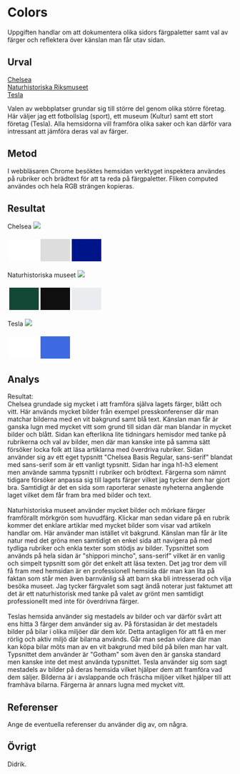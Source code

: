 Colors
=======================

Uppgiften handlar om att dokumentera olika sidors färgpaletter samt val av färger och reflektera över känslan man får utav sidan. 

Urval
-----------------------

<a href="https://www.chelseafc.com/en">Chelsea</a> <br>
<a href="https://www.nrm.se/">Naturhistoriska Riksmuseet</a> <br>
<a href="https://www.tesla.com/sv_se">Tesla</a> <br>

Valen av webbplatser grundar sig till större del genom olika större företag. Här väljer jag ett fotbollslag (sport), ett museum (Kultur) samt ett stort företag (Tesla). Alla hemsidorna vill framföra olika saker och kan därför vara intressant att jämföra deras val av färger. 

Metod
-----------------------

I webbläsaren Chrome besöktes hemsidan verktyget inspektera användes på rubriker och brädtext för att ta reda på färgpaletter.
Fliken computed användes och hela RGB strängen kopieras. 

Resultat
-----------------------

Chelsea
<img class="flash-img" src="image/../../assets/img/chelsea-design.png">
<table style="border-spacing: 4px; border-collapse: separate">
<tr>
<td style="height: 50px; width: 50px; background-color: rgb(255, 255, 255)">
<td style="height: 50px; width: 50px; background-color: rgb(221, 221, 221)">
<td style="height: 50px; width: 50px; background-color: rgb(0, 20, 137)">
</tr>
</table>


Naturhistoriska museet
<img class="flash-img" src="image/../../assets/img/natur.design.png">
<table style="border-spacing: 4px; border-collapse: separate">
<tr>
<td style="height: 50px; width: 50px; background-color: rgb(20, 72, 54)">
<td style="height: 50px; width: 50px; background-color: rgb(14, 15, 14)">
<td style="height: 50px; width: 50px; background-color: rgb(234, 236, 240)">
</tr>
</table>

Tesla
<img class="flash-img" src="image/../../assets/img/tesla.design.png">
<table style="border-spacing: 4px; border-collapse: separate">
<tr>
<td style="height: 50px; width: 50px; background-color: rgb(255, 255, 255)">
<td style="height: 50px; width: 50px; background-color: rgb(62, 106, 225)">
</tr>
</table>

Analys
-----------------------

Resultat:
<br>
Chelsea grundade sig mycket i att framföra själva lagets färger, blått och vitt. Här används mycket bilder från exempel presskonferenser där man matchar bilderna med en vit bakgrund samt blå text. Känslan man får är ganska lugn med mycket vitt som grund till sidan där man blandar in mycket bilder och blått. Sidan kan efterlikna lite tidningars hemisdor med tanke på rubrikerna och val av bilder, men där man kanske inte på samma sätt försöker locka folk att läsa artiklarna med överdriva rubriker. Sidan använder sig av ett eget typsnitt "Chelsea Basis Regular, sans-serif" blandat med sans-serif som är ett vanligt typsnitt. Sidan har inga h1-h3 element men använde samma typsnitt i rubriker och brödtext. Färgerna som nämnt tidigare försöker anpassa sig till lagets färger vilket jag tycker dem har gjort bra. Samtidigt är det en sida som raporterar senaste nyheterna angående laget vilket dem får fram bra med bilder och text. 
<br>
<br>
Naturhistoriska museet använder mycket bilder och mörkare färger framförallt mörkgrön som huvudfärg. Klickar man sedan vidare på en rubrik kommer det enklare artiklar med mycket bilder som visar vad artikeln handlar om. Här använder man istället vit bakgrund. Känslan man får är lite natur med det gröna men samtidigt en enkel sida att navigera på med tydliga rubriker och enkla texter som stödjs av bilder. Typsnittet som används på hela sidan är "shippori mincho", sans-serif" vilket är en vanlig och simpelt typsnitt som gör det enkelt att läsa texten. Det jag tror dem vill få fram med hemsidan är en professionell hemsida där man kan lita på faktan som står men även barnvänlig så att barn ska bli intresserad och vilja besöka museet. Jag tycker färgvalet som sagt ändå noterar just faktumet att det är ett naturhistorisk med tanke på valet av grönt men samtidigt professionellt med inte för överdrivna färger. 
<br>
<br>
Teslas hemsida använder sig mestadels av bilder och var därför svårt att ens hitta 3 färger dem använder sig av. På förstasidan är det mestadels bilder på bilar i olika miljöer där dem kör. Detta antagligen för att få en mer rörlig och aktiv miljö där bilarna används. Går man sedan vidare där man kan köpa bilar möts man av en vit bakgrund med bild på bilen man har valt. Typsnittet dem använder är "Gotham" som även den är ganska standard men kanske inte det mest använda typsnittet. Tesla använder sig som sagt mestadels av bilder på deras hemsida vilket hjälper dem att framföra vad dem säljer. Bilderna är i avslappande och fräscha miljöer vilket hjälper till att framhäva bilarna. Färgerna är annars lugna med mycket vitt. 


Referenser
-----------------------

Ange de eventuella referenser du använder dig av, om några.

Övrigt
-----------------------

Didrik.
